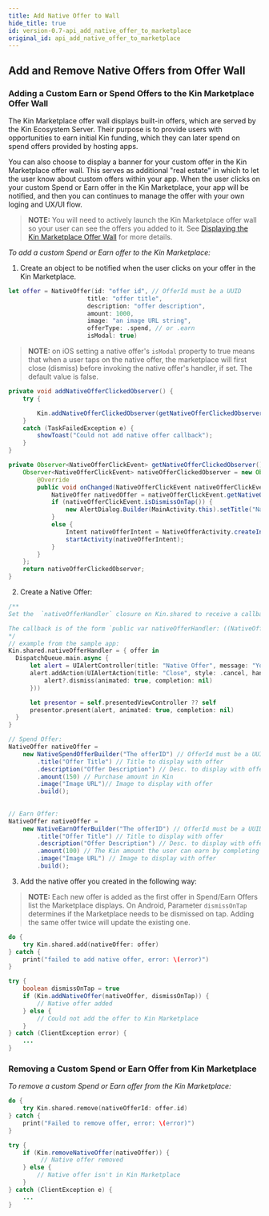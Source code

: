 ```yaml
---
title: Add Native Offer to Wall
hide_title: true
id: version-0.7-api_add_native_offer_to_marketplace
original_id: api_add_native_offer_to_marketplace
---
```

## Add and Remove Native Offers from Offer Wall
### Adding a Custom Earn or Spend Offers to the Kin Marketplace Offer Wall ###

The Kin Marketplace offer wall displays built-in offers, which are served by the Kin Ecosystem Server. Their purpose is to provide users with opportunities to earn initial Kin funding, which they can later spend on spend offers provided by hosting apps.

You can also choose to display a banner for your custom offer in the Kin Marketplace offer wall. This serves as additional "real estate" in which to let the user know about custom offers within your app. When the user clicks on your custom Spend or Earn offer in the Kin Marketplace, your app will be notified, and then you can continues to manage the offer with your own loging and UX/UI flow.

>**NOTE:** You will need to actively launch the Kin Marketplace offer wall so your user can see the offers you added to it. See [Displaying the Kin Marketplace Offer Wall](api_launch_experience.md) for more details.

*To add a custom Spend or Earn offer to the Kin Marketplace:*

1.	Create an object to be notified when the user clicks on your offer in the Kin Marketplace.

<!--DOCUSAURUS_CODE_TABS-->
<!--iOS-->
  ```swift
let offer = NativeOffer(id: "offer id", // OfferId must be a UUID
                        title: "offer title",
                        description: "offer description",
                        amount: 1000,
                        image: "an image URL string",
                        offerType: .spend, // or .earn
                        isModal: true)
```
>**NOTE:** on iOS setting a native offer's `isModal` property to true means that when a user taps on the native offer, the marketplace will first close (dismiss) before invoking the native offer's handler, if set. The default value is false.


<!--Android-->
```java
private void addNativeOfferClickedObserver() {
    try {

        Kin.addNativeOfferClickedObserver(getNativeOfferClickedObserver());
    }
    catch (TaskFailedException e) {
        showToast("Could not add native offer callback");
    }
}

private Observer<NativeOfferClickEvent> getNativeOfferClickedObserver() {
    Observer<NativeOfferClickEvent> nativeOfferClickedObserver = new Observer<NativeOfferClickEvent>() {
        @Override
        public void onChanged(NativeOfferClickEvent nativeOfferClickEvent) {
            NativeOffer nativedOffer = nativeOfferClickEvent.getNativeOffer();
            if (nativeOfferClickEvent.isDismissOnTap()) {
                new AlertDialog.Builder(MainActivity.this).setTitle("Native Offer (" + nativeOffer.getTitle() + ")").setMessage("You tapped a native offer and the observer was notified.").show();
            }
            else {
                Intent nativeOfferIntent = NativeOfferActivity.createIntent(MainActivity.this, nativeOffer.getTitle());
                startActivity(nativeOfferIntent);
            }
        }
    };
    return nativeOfferClickedObserver;
}
```
<!--END_DOCUSAURUS_CODE_TABS-->

2. Create a Native Offer:	
<!--DOCUSAURUS_CODE_TABS-->
<!--iOS-->
  ```swift
/**
 Set the  `nativeOfferHandler` closure on Kin.shared to receive a callback when the native offer has been tapped.

 The callback is of the form `public var nativeOfferHandler: ((NativeOffer) -> ())?`
 */
// example from the sample app:
Kin.shared.nativeOfferHandler = { offer in
    DispatchQueue.main.async {
        let alert = UIAlertController(title: "Native Offer", message: "You tapped a native offer and the handler was invoked.", preferredStyle: .alert)
        alert.addAction(UIAlertAction(title: "Close", style: .cancel, handler: { [weak alert] action in
            alert?.dismiss(animated: true, completion: nil)
        }))

        let presentor = self.presentedViewController ?? self
        presentor.present(alert, animated: true, completion: nil)
    }
}
```
<!--Android-->
```java
// Spend Offer:
NativeOffer nativeOffer =
    new NativeSpendOfferBuilder("The offerID") // OfferId must be a UUID
        .title("Offer Title") // Title to display with offer
        .description("Offer Description") // Desc. to display with offer
        .amount(150) // Purchase amount in Kin
        .image("Image URL")// Image to display with offer
        .build(); 
            
            
// Earn Offer:
NativeOffer nativeOffer =
    new NativeEarnOfferBuilder("The offerID") // OfferId must be a UUID
        .title("Offer Title") // Title to display with offer
        .description("Offer Description") // Desc. to display with offer
        .amount(100) // The Kin amount the user can earn by completing the earn offer 
        .image("Image URL") // Image to display with offer
        .build(); 
```
<!--END_DOCUSAURUS_CODE_TABS-->

3.	Add the native offer you created in the following way:


>**NOTE:** Each new offer is added as the first offer in Spend/Earn Offers list the Marketplace displays.
On Android, Parameter `dismissOnTap` determines if the Marketplace needs to be dismissed on tap.
Adding the same offer twice will update the existing one.
<!--DOCUSAURUS_CODE_TABS-->
<!--iOS-->
```swift
do {
    try Kin.shared.add(nativeOffer: offer)
} catch {
    print("failed to add native offer, error: \(error)")
}
```
<!--Android-->
```java
try {
    boolean dismissOnTap = true
    if (Kin.addNativeOffer(nativeOffer, dismissOnTap)) {
        // Native offer added
    } else {
        // Could not add the offer to Kin Marketplace
    }
} catch (ClientException error) {
    ...
}
```
<!--END_DOCUSAURUS_CODE_TABS-->
### Removing a Custom Spend or Earn Offer from Kin Marketplace ###

*To remove a custom Spend or Earn offer from the Kin Marketplace:*
<!--DOCUSAURUS_CODE_TABS-->
<!--iOS-->
```swift
do {
    try Kin.shared.remove(nativeOfferId: offer.id)
} catch {
    print("Failed to remove offer, error: \(error)")
}
```
<!--Android-->

```java
try {
    if (Kin.removeNativeOffer(nativeOffer)) {
         // Native offer removed
    } else {
        // Native offer isn't in Kin Marketplace
    }
} catch (ClientException e) {
    ...
}
```
<!--END_DOCUSAURUS_CODE_TABS-->
